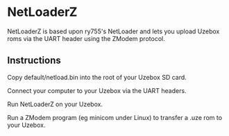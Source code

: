 # NetLoaderZ

NetLoaderZ is based upon ry755's NetLoader and lets you upload Uzebox roms
via the UART header using the ZModem protocol.

## Instructions

Copy default/netload.bin into the root of your Uzebox SD card.

Connect your computer to your Uzebox via the UART headers.

Run NetLoaderZ on your Uzebox.

Run a ZModem program (eg minicom under Linux) to transfer a .uze rom to your
Uzebox.
